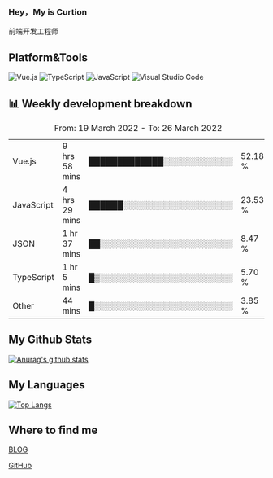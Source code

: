 ### Hey，My is Curtion
前端开发工程师
## Platform&Tools

![Vue.js](https://img.shields.io/badge/-Vue.js-4FC08D?style=flat-square&logo=Vue.js&logoColor=white)
![TypeScript](https://img.shields.io/badge/-TypeScript-007ACC?style=flat-square&logo=typescript&logoColor=white)
![JavaScript](https://img.shields.io/badge/-JavaScript-F7DF1E?style=flat-square&logo=javascript&logoColor=black)
![Visual Studio Code](https://img.shields.io/badge/-VSCode-007ACC?style=flat-square&logo=Visual-Studio-Code&logoColor=white)

## 📊 Weekly development breakdown

<!--START_SECTION:waka-->

<table><caption>From: 19 March 2022 - To: 26 March 2022</caption><tr><td>Vue.js</td><td>9 hrs 58 mins</td><td>█████████████░░░░░░░░░░░░</td><td>52.18 %</td></tr><tr><td>JavaScript</td><td>4 hrs 29 mins</td><td>██████░░░░░░░░░░░░░░░░░░░</td><td>23.53 %</td></tr><tr><td>JSON</td><td>1 hr 37 mins</td><td>██░░░░░░░░░░░░░░░░░░░░░░░</td><td>8.47 %</td></tr><tr><td>TypeScript</td><td>1 hr 5 mins</td><td>█▒░░░░░░░░░░░░░░░░░░░░░░░</td><td>5.70 %</td></tr><tr><td>Other</td><td>44 mins</td><td>█░░░░░░░░░░░░░░░░░░░░░░░░</td><td>3.85 %</td></tr></table>

<!--END_SECTION:waka-->

## My Github Stats

[![Anurag's github stats](https://github-readme-stats.vercel.app/api?username=curtion&count_private=true&show_icons=true&theme=onedark)](https://github.com/anuraghazra/github-readme-stats)

## My Languages

[![Top Langs](https://github-readme-stats.vercel.app/api/top-langs/?username=curtion&layout=compact)](https://github.com/anuraghazra/github-readme-stats)

## Where to find me

[BLOG](https://blog.3gxk.net)

[GitHub](https://github.com/Curtion)

